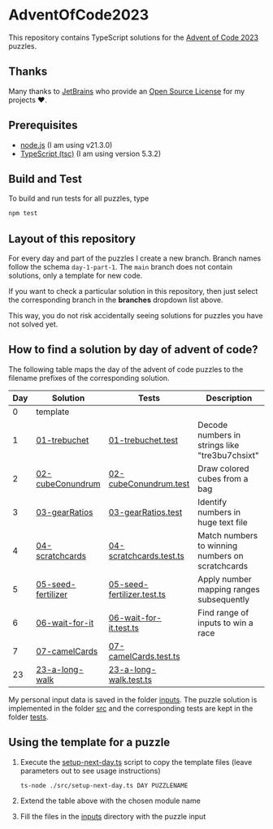 # AdventOfCode2023

This repository contains TypeScript solutions for the [Advent of Code 2023](https://adventofcode.com/2023/) puzzles.

## Thanks

Many thanks to [JetBrains](https://www.jetbrains.com/?from=generator-kata-net-core) who provide
an [Open Source License](https://www.jetbrains.com/community/opensource/) for my projects ❤️.

## Prerequisites

- [node.js](https://nodejs.org/) (I am using v21.3.0)
- [TypeScript (tsc)](https://www.typescriptlang.org/) (I am using version 5.3.2)

## Build and Test

To build and run tests for all puzzles, type

```sh
npm test
```

## Layout of this repository

For every day and part of the puzzles I create a new branch. Branch names follow the schema `day-1-part-1`. The `main` branch does not contain solutions, only a template for new code.

If you want to check a particular solution in this repository, then just select the corresponding branch in the **branches** dropdown list above.

This way, you do not risk accidentally seeing solutions for puzzles you have not solved yet.

## How to find a solution by day of advent of code?

The following table maps the day of the advent of code puzzles to the filename prefixes of the corresponding solution.

| Day | Solution                                          | Tests                                                            | Description                                      |
|-----|---------------------------------------------------|------------------------------------------------------------------|--------------------------------------------------|
| 0   | template                                          |                                                                  |                                                  |
| 1   | [01-trebuchet](./src/01-trebuchet.ts)             | [01-trebuchet.test](./tests/01-trebuchet.test.ts)                | Decode numbers in strings like "tre3bu7chsixt"   |
| 2   | [02-cubeConundrum](./src/02-cubeConundrum.ts)     | [02-cubeConundrum.test](./tests/02-cubeConundrum.test.ts)        | Draw colored cubes from a bag                    |
| 3   | [03-gearRatios](./src/03-gearRatios.ts)           | [03-gearRatios.test](./tests/03-gearRatios.test.ts)              | Identify numbers in huge text file               |
| 4   | [04-scratchcards](./src/04-scratchcards.ts)       | [04-scratchcards.test.ts](./tests/04-scratchcards.test.ts)       | Match numbers to winning numbers on scratchcards |
| 5   | [05-seed-fertilizer](./src/05-seed-fertilizer.ts) | [05-seed-fertilizer.test.ts](./tests/05-seed-fertilizer.test.ts) | Apply number mapping ranges subsequently         |
| 6   | [06-wait-for-it](./src/06-wait-for-it.ts)         | [06-wait-for-it.test.ts](./tests/06-wait-for-it.test.ts)         | Find range of inputs to win a race               |
| 7   | [07-camelCards](./src/07-camelCards.ts)           | [07-camelCards.test.ts](./tests/07-camelCards.test.ts)           |                                                  |
| 23  | [23-a-long-walk](./src/23-a-long-walk.ts)         | [23-a-long-walk.test.ts](./tests/23-a-long-walk.test.ts)         |                                                  |

My personal input data is saved in the folder [inputs](./inputs). The puzzle solution is implemented in the folder [src](./src) and the corresponding tests are kept in the folder [tests](./tests).

## Using the template for a puzzle

1. Execute the [setup-next-day.ts](./src/setup-next-day.ts) script to copy the template files (leave parameters out to see usage instructions)

   ```
   ts-node ./src/setup-next-day.ts DAY PUZZLENAME
   ```

2. Extend the table above with the chosen module name
3. Fill the files in the [inputs](./inputs) directory with the puzzle input
